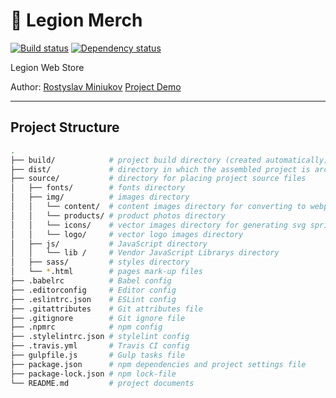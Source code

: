 # :hocho: Legion Merch

[![Build status][travis-image]][travis-url] [![Dependency status][dependency-image]][dependency-url]

Legion Web Store 

Author: [Rostyslav Miniukov](https://github.com/embyth/)
[Project Demo](https://embyth.github.io/legion-merch/)

---

## Project Structure

```bash
.
├── build/            # project build directory (created automatically)
├── dist/             # directory in which the assembled project is archived (created automatically)
├── source/           # directory for placing project source files
│   ├── fonts/        # fonts directory
│   ├── img/          # images directory
│   │   └── content/  # content images directory for converting to webp format
│   │   └── products/ # product photos directory
│   │   └── icons/    # vector images directory for generating svg sprite
│   │   └── logo/     # vector logo images directory
│   ├── js/           # JavaScript directory
│   │   └── lib /     # Vendor JavaScript Librarys directory
│   ├── sass/         # styles directory
│   └── *.html        # pages mark-up files
├── .babelrc          # Babel config
├── .editorconfig     # Editor config
├── .eslintrc.json    # ESLint config
├── .gitattributes    # Git attributes file
├── .gitignore        # Git ignore file
├── .npmrc            # npm config
├── .stylelintrc.json # stylelint config
├── .travis.yml       # Travis CI config
├── gulpfile.js       # Gulp tasks file
├── package.json      # npm dependencies and project settings file
├── package-lock.json # npm lock-file
└── README.md         # project documents
```

[travis-image]: https://travis-ci.org/embyth/legion-merch.svg?branch=master
[travis-url]: https://travis-ci.org/embyth/legion-merch
[dependency-image]: https://david-dm.org/embyth/legion-merch/dev-status.svg?style=flat-square
[dependency-url]: https://david-dm.org/embyth/legion-merch?type=dev
